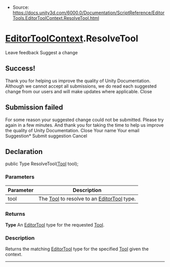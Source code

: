 * Source: https://docs.unity3d.com/6000.0/Documentation/ScriptReference/EditorTools.EditorToolContext.ResolveTool.html

#  [EditorToolContext](https://docs.unity3d.com/6000.0/Documentation/ScriptReference/EditorTools.EditorToolContext.html).ResolveTool
Leave feedback
Suggest a change
## Success!
Thank you for helping us improve the quality of Unity Documentation. Although we cannot accept all submissions, we do read each suggested change from our users and will make updates where applicable.
Close
## Submission failed
For some reason your suggested change could not be submitted. Please <a>try again</a> in a few minutes. And thank you for taking the time to help us improve the quality of Unity Documentation.
Close
Your name Your email Suggestion* Submit suggestion
Cancel
## Declaration
public Type ResolveTool([Tool](https://docs.unity3d.com/6000.0/Documentation/ScriptReference/Tool.html) tool); 
### Parameters
Parameter | Description  
---|---  
tool | The [Tool](https://docs.unity3d.com/6000.0/Documentation/ScriptReference/Tool.html) to resolve to an [EditorTool](https://docs.unity3d.com/6000.0/Documentation/ScriptReference/EditorTools.EditorTool.html) type.  
### Returns
**Type** An [EditorTool](https://docs.unity3d.com/6000.0/Documentation/ScriptReference/EditorTools.EditorTool.html) type for the requested [Tool](https://docs.unity3d.com/6000.0/Documentation/ScriptReference/Tool.html). 
### Description
Returns the matching [EditorTool](https://docs.unity3d.com/6000.0/Documentation/ScriptReference/EditorTools.EditorTool.html) type for the specified [Tool](https://docs.unity3d.com/6000.0/Documentation/ScriptReference/Tool.html) given the context.
* * *
